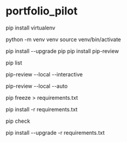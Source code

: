 # portfolio_pilot
pip install virtualenv

python -m venv venv
source venv/bin/activate

pip install --upgrade pip
pip install pip-review

pip list

pip-review --local --interactive

pip-review --local --auto

pip freeze > requirements.txt

pip install -r requirements.txt

pip check

pip install --upgrade -r requirements.txt